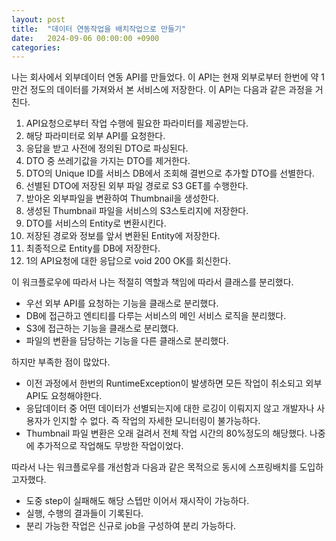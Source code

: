 ```yaml
---
layout: post
title:  "데이터 연동작업을 배치작업으로 만들기"
date:   2024-09-06 00:00:00 +0900
categories: 
---
```


 나는 회사에서 외부데이터 연동 API를 만들었다. 이 API는 현재 외부로부터 한번에 약 1만건 정도의 데이터를 가져와서 본 서비스에 저장한다. 이 API는 다음과 같은 과정을 거친다.

1. API요청으로부터 작업 수행에 필요한 파라미터를 제공받는다.
2. 해당 파라미터로 외부 API를 요청한다.
3. 응답을 받고 사전에 정의된 DTO로 파싱된다.
4. DTO 중 쓰레기값을 가지는 DTO를 제거한다.
5. DTO의 Unique ID를 서비스 DB에서 조회해 결번으로 추가할 DTO를 선별한다. 
6. 선별된 DTO에 저장된 외부 파일 경로로 S3 GET를 수행한다.
7. 받아온 외부파일을 변환하여 Thumbnail을 생성한다.
8. 생성된 Thumbnail 파일을 서비스의 S3스토리지에 저장한다.
9. DTO를 서비스의 Entity로 변환시킨다.
10. 저장된 경로와 정보를 앞서 변환된 Entity에 저장한다.
11. 최종적으로 Entity를 DB에 저장한다.
12. 1의 API요청에 대한 응답으로 void 200 OK를 회신한다.

이 워크플로우에 따라서 나는 적절히 역할과 책임에 따라서 클래스를 분리했다. 
- 우선 외부 API를 요청하는 기능을 클래스로 분리했다.
- DB에 접근하고 엔티티를 다루는 서비스의 메인 서비스 로직을 분리했다.
- S3에 접근하는 기능을 클래스로 분리했다.
- 파일의 변환을 담당하는 기능을 다른 클래스로 분리했다.

하지만 부족한 점이 많았다.
- 이전 과정에서 한번의 RuntimeException이 발생하면 모든 작업이 취소되고 외부 API도 요청해야한다.
- 응답데이터 중 어떤 데이터가 선별되는지에 대한 로깅이 이뤄지지 않고 개발자나 사용자가 인지할 수 없다. 즉 작업의 자세한 모니터링이 불가능하다.
- Thumbnail 파일 변환은 오래 걸려서 전체 작업 시간의 80%정도의 해당했다. 나중에 추가적으로 작업해도 무방한 작업이었다.

따라서 나는 워크플로우를 개선함과 다음과 같은 목적으로 동시에 스프링배치를 도입하고자했다.
- 도중 step이 실패해도 해당 스텝만 이어서 재시작이 가능하다.
- 실행, 수행의 결과들이 기록된다.
- 분리 가능한 작업은 신규로 job을 구성하여 분리 가능하다.